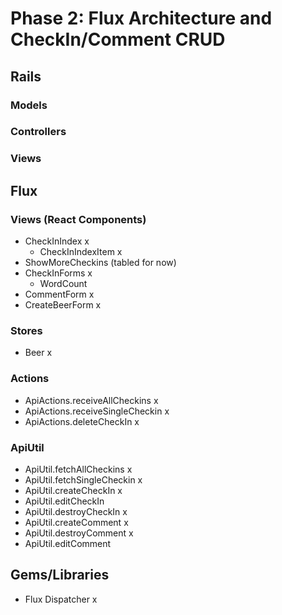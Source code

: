 # Phase 2: Flux Architecture and CheckIn/Comment CRUD
## Rails
### Models

### Controllers

### Views

## Flux
### Views (React Components)
* CheckInIndex x
  - CheckInIndexItem x
* ShowMoreCheckins (tabled for now)
* CheckInForms x
  - WordCount
* CommentForm x
* CreateBeerForm x


### Stores
* Beer x

### Actions
* ApiActions.receiveAllCheckins x
* ApiActions.receiveSingleCheckin x
* ApiActions.deleteCheckIn x

### ApiUtil
* ApiUtil.fetchAllCheckins x
* ApiUtil.fetchSingleCheckin x
* ApiUtil.createCheckIn x
* ApiUtil.editCheckIn 
* ApiUtil.destroyCheckIn x
* ApiUtil.createComment x
* ApiUtil.destroyComment x
* ApiUtil.editComment

## Gems/Libraries
* Flux Dispatcher x
